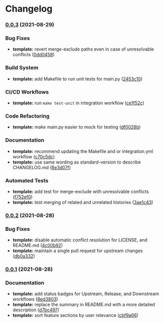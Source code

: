 # Changelog

### [0.0.3](https://www.github.com/growit-io/template/compare/v0.0.2...v0.0.3) (2021-08-29)


### Bug Fixes

* **template:** revert merge-exclude paths even in case of unresolvable conflicts ([0dd0458](https://www.github.com/growit-io/template/commit/0dd04586c83482ebe4a1d5c7095734a4bacab04e))


### Build System

* **template:** add Makefile to run unit tests for main.py ([2453c10](https://www.github.com/growit-io/template/commit/2453c100c8fd936175fed99e52ffd6cc6a4d334a))


### CI/CD Workflows

* **template:** run `make test-unit` in integration workflow ([ce1f52c](https://www.github.com/growit-io/template/commit/ce1f52cd002b2915a3e53ec7b8142845984f4c9c))


### Code Refactoring

* **template:** make main.py easier to mock for testing ([df0028b](https://www.github.com/growit-io/template/commit/df0028b8cc89ba2e1037f7a50ff79743632944b6))


### Documentation

* **template:** recommend updating the Makefile and or integration.yml workflow ([c70c5dc](https://www.github.com/growit-io/template/commit/c70c5dc94dd3a615026b56cae22b6d1c71d3edea))
* **template:** use same wording as standard-version to describe CHANGELOG.md ([8e3d07f](https://www.github.com/growit-io/template/commit/8e3d07f7411de58c0866e83299781538f5c5c53c))


### Automated Tests

* **template:** add test for merge-exclude with unresolvable conflicts ([f752ef0](https://www.github.com/growit-io/template/commit/f752ef0fd969984a48fb28fd5d314fbfc64ea73b))
* **template:** test merging of related and unrelated histories ([3ae1c43](https://www.github.com/growit-io/template/commit/3ae1c43d4506d462241b38ce0e4da07d3aa39317))

### [0.0.2](https://www.github.com/growit-io/template/compare/v0.0.1...v0.0.2) (2021-08-28)


### Bug Fixes

* **template:** disable automatic conflict resolution for LICENSE, and README.md ([4c00b92](https://www.github.com/growit-io/template/commit/4c00b92c901dcde08628138869b52fea0cae26d7))
* **template:** maintain a single pull request for upstream changes ([db0a332](https://www.github.com/growit-io/template/commit/db0a332d03421a2bb3d2e43a0eabfe6577a54932))

### [0.0.1](https://www.github.com/growit-io/template/compare/v0.0.0...v0.0.1) (2021-08-28)


### Documentation

* **template:** add status badges for Upstream, Release, and Downstream workflows ([8ed3803](https://www.github.com/growit-io/template/commit/8ed38034bfaea011bd680d52fe5ae45fda294479))
* **template:** replace the summary in README.md with a more detailed description ([d7bc497](https://www.github.com/growit-io/template/commit/d7bc497cc809ae0953eebab3e52b4de828903898))
* **template:** sort feature sections by user relevance ([cbf9a66](https://www.github.com/growit-io/template/commit/cbf9a664fb1d437d8f5825768bedca9c08b40aac))
